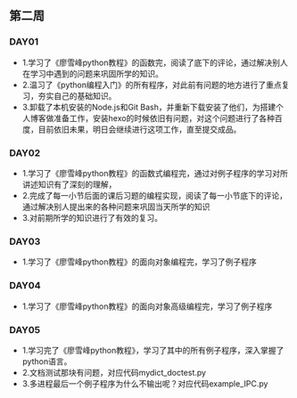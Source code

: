 ## 第二周

### DAY01

- 1.学习了《廖雪峰python教程》的函数完，阅读了底下的评论，通过解决别人在学习中遇到的问题来巩固所学的知识。
- 2.温习了《python编程入门》的所有程序，对此前有问题的地方进行了重点复习，夯实自己的基础知识。
- 3.卸载了本机安装的Node.js和Git Bash，并重新下载安装了他们，为搭建个人博客做准备工作，安装hexo的时候依旧有问题，对这个问题进行了各种百度，目前依旧未果，明日会继续进行这项工作，直至提交成品。


### DAY02

- 1.学习了《廖雪峰python教程》的函数式编程完，通过对例子程序的学习对所讲述知识有了深刻的理解，
- 2.完成了每一小节后面的课后习题的编程实现，阅读了每一小节底下的评论，通过解决别人提出来的各种问题来巩固当天所学的知识
- 3.对前期所学的知识进行了有效的复习。

### DAY03
- 1.学习了《廖雪峰python教程》的面向对象编程完，学习了例子程序

### DAY04
- 1.学习了《廖雪峰python教程》的面向对象高级编程完，学习了例子程序

### DAY05
- 1.学习完了《廖雪峰python教程》，学习了其中的所有例子程序，深入掌握了python语言。
- 2.文档测试那块有问题，对应代码mydict_doctest.py
- 3.多进程最后一个例子程序为什么不输出呢？对应代码example_IPC.py